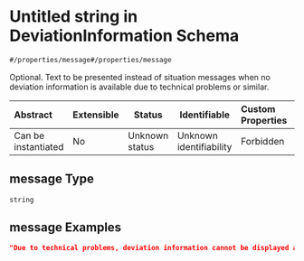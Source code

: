 # Untitled string in DeviationInformation Schema

```txt
#/properties/message#/properties/message
```

Optional. Text to be presented instead of situation messages when no deviation information is available due to technical problems or similar.


| Abstract            | Extensible | Status         | Identifiable            | Custom Properties | Additional Properties | Access Restrictions | Defined In                                                                                                          |
| :------------------ | ---------- | -------------- | ----------------------- | :---------------- | --------------------- | ------------------- | ------------------------------------------------------------------------------------------------------------------- |
| Can be instantiated | No         | Unknown status | Unknown identifiability | Forbidden         | Allowed               | none                | [deviation-information.json\*](../../schema/extended-information/deviation-information.json "open original schema") |

## message Type

`string`

## message Examples

```json
"Due to technical problems, deviation information cannot be displayed at the moment."
```
